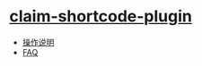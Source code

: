 # [claim-shortcode-plugin](https://github.com/frankie0736/iTypol-Helper)

- [操作说明](https://wpbricksdemo.xyz/preparations/)
- [FAQ](https://wpbricksdemo.xyz/faq/)
